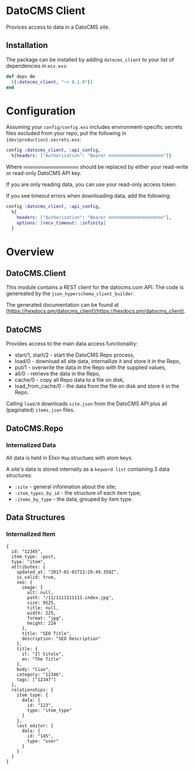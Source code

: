 # DatoCMS Client

Provices access to data in a DatoCMS site.

## Installation

The package can be installed
by adding `datocms_client` to your list of dependencies in `mix.exs`:

```elixir
def deps do
  [{:datocms_client, "~> 0.1.0"}]
end
```

# Configuration

Assuming your `config/config.exs` includes environment-specific secrets files
excluded from your repo, put the following in `{dev|production}.secrets.exs`:

```elixir
config :datocms_client, :api_config,
  %{headers: ["Authorization": "Bearer nnnnnnnnnnnnnnnnnnnnn"]}
```

Where `nnnnnnnnnnnnnnnnnnnnn` should be replaced by either your read-write or
read-only DatoCMS API key.

If you are only reading data, you can use your read-only access token.

If you see timeout errors when downloading data, add the following:

```elixir
config :datocms_client, :api_config,
  %{
    headers: ["Authorization": "Bearer nnnnnnnnnnnnnnnnnnnnn"],
    options: [recv_timeout: :infinity]
  }
```

# Overview

## DatoCMS.Client

This module contains a REST client for the datocms.com API. The code is
genereated by the `json_hyperschema_client_builder`.

The generated documentation can be found at
[https://hexdocs.pm/datocms_client](https://hexdocs.pm/datocms_client).

## DatoCMS

Provides access to the main data access functionality:

* start/1, start/2 - start the DatoCMS Repo process,
* load/0 - download all site data, internallize it and store it in the Repo,
* put/1 - overwrite the data in the Repo with the supplied values,
* all/0 - retrieve the data in the Repo,
* cache/0 - copy all Repo data to a file on disk,
* load_from_cache/0 - the data from the file on disk and store it in the Repo.

Calling `load/0` downloads `site.json` from the DatoCMS API plus all
(paginated) `items.json` files.

## DatoCMS.Repo

### Internalized Data

All data is held in Elixir `Map` structues with atom keys.

A site's data is stored internally as a `keyword list` containing 3 data
structures:

* `:site` - general information about the site;
* `:item_types_by_id` - the structure of each item type;
* `:items_by_type` - the data, grouped by item type.

## Data Structures

### Internalized Item

```
{
  id: "12345",
  item_type: :post,
  type: "item",
  attributes: {
    updated_at: "2017-01-01T13:29:49.359Z",
    is_valid: true,
    seo: {
      image: {
        alt: null,
        path: "/11/1111111111-index.jpg",
        size: 9525,
        title: null,
        width: 225,
        format: "jpg",
        height: 224
      },
      title: "SEO Title",
      description: "SEO Description"
    },
    title: {
      it: "Il titolo",
      en: "The Title"
    },
    body: "Ciao",
    category: "12346",
    tags: ["12347"]
  },
  relationships: {
    item_type: {
      data: {
        id: "123",
        type: "item_type"
      }
    },
    last_editor: {
      data: {
        id: "145",
        type: "user"
      }
    }
  }
}
```
